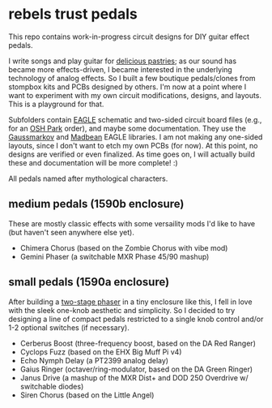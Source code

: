 rebels trust pedals
===================

This repo contains work-in-progress circuit designs for DIY guitar effect pedals.

I write songs and play guitar for [delicious pastries](http://deliciouspastries.bandcamp.com/); as our sound has became more effects-driven, I became interested in the underlying technology of  analog effects. So I built a few boutique pedals/clones from stompbox kits and PCBs designed by others. I'm now at a point where I want to experiment with my own circuit modifications, designs, and layouts. This is a playground for that.

Subfolders contain [EAGLE](http://www.cadsoftusa.com/) schematic and two-sided circuit board files (e.g., for an [OSH Park](https://oshpark.com/) order), and maybe some documentation. They use the [Gaussmarkov](http://gaussmarkov.net/wordpress/tools/software/eagle/eagle-2-libraries/) and [Madbean](http://www.madbeanpedals.com/forum/index.php?topic=12945.0) EAGLE libraries. I am not making any one-sided layouts, since I don't want to etch my own PCBs (for now). At this point, no designs are verified or even finalized. As time goes on, I will actually build these and documentation will be more complete! :)

All pedals named after mythological characters.


medium pedals (1590b enclosure)
------------------------

These are mostly classic effects with some versaility mods I'd like to have (but haven't seen anywhere else yet).

- Chimera Chorus (based on the Zombie Chorus with vibe mod)
- Gemini Phaser (a switchable MXR Phase 45/90 mashup)


small pedals (1590a enclosure)
-----------------------

After building a [two-stage phaser](https://slackprop.wordpress.com/2016/01/20/transistor-clustering-for-diy-guitar-effects/) in a tiny enclosure like this, I fell in love with the sleek one-knob aesthetic and simplicity. So I decided to try designing a line of compact pedals restricted to a single knob control and/or 1-2 optional switches (if necessary).

- Cerberus Boost (three-frequency boost, based on the DA Red Ranger)
- Cyclops Fuzz (based on the EHX Big Muff Pi v4)
- Echo Nymph Delay (a PT2399 analog delay)
- Gaius Ringer (octaver/ring-modulator, based on the DA Green Ringer)
- Janus Drive (a mashup of the MXR Dist+ and DOD 250 Overdrive w/ switchable diodes)
- Siren Chorus (based on the Little Angel)

